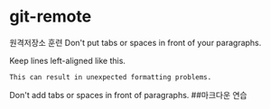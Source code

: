 # git-remote
원격저장소 훈련
Don't put tabs or spaces in front of your paragraphs.

Keep lines left-aligned like this.

    This can result in unexpected formatting problems.

  Don't add tabs or spaces in front of paragraphs.
  ##마크다운 연습
  
